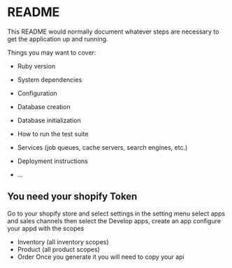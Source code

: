 # README

This README would normally document whatever steps are necessary to get the
application up and running.

Things you may want to cover:

* Ruby version

* System dependencies

* Configuration

* Database creation

* Database initialization

* How to run the test suite

* Services (job queues, cache servers, search engines, etc.)

* Deployment instructions

* ...

## You need your shopify Token
Go to your shopify store and select settings in the setting menu select apps and sales channels then select the Develop apps, create an app
configure your appd with the scopes 
* Inventory (all inventory scopes)
* Product (all product scopes)
* Order 
Once you generate it you will need to copy your api
